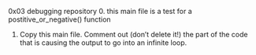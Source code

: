 0x03 debugging repository
0. this main file is a test for a postitive_or_negative() function
1. Copy this main file. Comment out (don’t delete it!) the part of the code that is causing the output to go into an infinite loop.